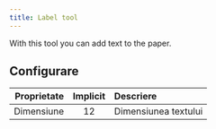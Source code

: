 ```yaml
---
title: Label tool
---
```


With this tool you can add text to the paper.

## Configurare

| Proprietate | Implicit | Descriere            |
| ----------: | :------: | :------------------- |
|  Dimensiune |    12    | Dimensiunea textului |
